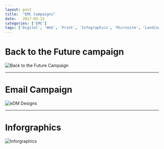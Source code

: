 ```yaml
---
layout: post
title:  "EMC Campaigns"
date:   2017-03-12
categories: ['EMC']
tags: ['Digital', 'Web', 'Print', 'Infographics', 'Microsite', 'Landing page']
---
```


# Back to the Future campaign
![Back to the Future Campaign](https://raw.githubusercontent.com/gbjack/gbjack.github.io/master/assets/images/EMC-BTF-Campaign.png)


---


# Email Campaign
![eDM Designs](https://raw.githubusercontent.com/gbjack/gbjack.github.io/master/assets/images/EMC-eDM.png)


---


# Inforgraphics
![Inforgraphics](https://raw.githubusercontent.com/gbjack/gbjack.github.io/master/assets/images/EMC-infographics.png)
